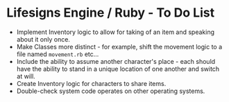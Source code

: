 # Lifesigns Engine / Ruby - To Do List

* Implement Inventory logic to allow for taking of an item and speaking about it
  only once.
* Make Classes more distinct - for example, shift the movement logic to a file
  named `movement.rb` etc...
* Include the ability to assume another character's place - each should have the
  ability to stand in a unique location of one another and switch at will.
* Create Inventory logic for characters to share items.
* Double-check system code operates on other operating systems.
